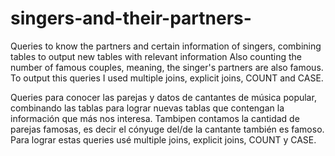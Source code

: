 # singers-and-their-partners-

Queries to know the partners and certain information of singers, combining tables to output new tables with relevant information
Also counting the number of famous couples, meaning, the singer's partners are also famous.
To output this queries I used multiple joins, explicit joins, COUNT and CASE.

Queries para conocer las parejas y datos de cantantes de música popular, combinando las tablas para lograr nuevas tablas que contengan la información que más nos interesa.
Tambipen contamos la cantidad de parejas famosas, es decir el cónyuge del/de la cantante también es famoso. Para lograr estas queries usé multiple joins, explicit joins, COUNT y CASE.











